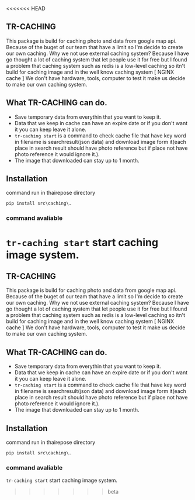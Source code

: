 <<<<<<< HEAD
## TR-CACHING

This package is build for caching photo and data from google map api.
Because of the buget of our team that have a limit so I'm decide to create our own caching.
Why we not use external caching system? Because I have go thought a lot of caching system that let people use it for free
but I found a problem that caching system such as redis is a low-level caching so itn't build for caching image and in the well know caching system
[ NGINX cache ] We don't have hardware, tools, computer to test it make us decide to make our own caching system.

## What TR-CACHING can do.
- Save temporary data from everythin that you want to keep it.
- Data that we keep in cache can have an expire date or if you don't want it you can keep leave it alone.
- `tr-caching start` is a command to check cache file that have key word in filename is searchresult(json data) and download image form it(each place in search result should have photo reference but if place not have photo reference it would ignore it.).
- The image that downloaded can stay up to 1 month.

## Installation

command run in thairepose directory
```
pip install src\caching\.
```
### command avaliable
`tr-caching start` start caching image system.
=======
## TR-CACHING

This package is build for caching photo and data from google map api.
Because of the buget of our team that have a limit so I'm decide to create our own caching.
Why we not use external caching system? Because I have go thought a lot of caching system that let people use it for free
but I found a problem that caching system such as redis is a low-level caching so itn't build for caching image and in the well know caching system
[ NGINX cache ] We don't have hardware, tools, computer to test it make us decide to make our own caching system.

## What TR-CACHING can do.
- Save temporary data from everythin that you want to keep it.
- Data that we keep in cache can have an expire date or if you don't want it you can keep leave it alone.
- `tr-caching start` is a command to check cache file that have key word in filename is searchresult(json data) and download image form it(each place in search result should have photo reference but if place not have photo reference it would ignore it.).
- The image that downloaded can stay up to 1 month.

## Installation

command run in thairepose directory
```
pip install src\caching\.
```
### command avaliable
`tr-caching start` start caching image system.
>>>>>>> beta
